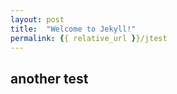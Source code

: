 ```yaml
---
layout: post
title:  "Welcome to Jekyll!"
permalink: {{ relative_url }}/jtest
---
```


## another test
